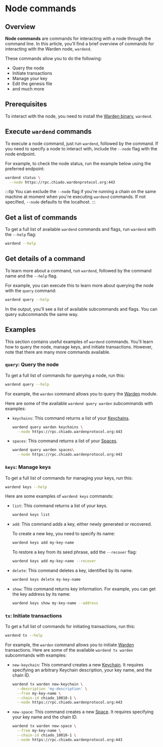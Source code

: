 ﻿---
sidebar_position: 9
---

# Node commands

## Overview

**Node commands** are commands for interacting with a node through the command line. In this article, you'll find a brief overview of commands for interacting with the Warden node, `wardend`.

These commands allow you to do the following:

- Query the node
- Initiate transactions
- Manage your key
- Edit the genesis file
- and much more

## Prerequisites

To interact with the node, you need to install the [Warden binary](https://github.com/warden-protocol/wardenprotocol/releases), `wardend`.

## Execute `wardend` commands

To execute a node command, just run `wardend`, followed by the command. If you need to specify a node to interact with, include the `--node` flag with the node endpoint.

For example, to check the node status, run the example below using the preferred endpoint:

```bash
wardend status \
  --node https://rpc.chiado.wardenprotocol.org:443
```

:::tip
You can exclude the `--node` flag if you're running a chain on the same machine at moment when you're executing `wardend` commands. If not specified, `--node` defaults to the localhost.
:::

## Get a list of commands

To get a full list of available `wardend` commands and flags, run `wardend` with the `--help` flag:

```bash
wardend --help
```

## Get details of a command

To learn more about a command, run `wardend`, followed by the command name and the `--help` flag.

For example, you can execute this to learn more about querying the node with the `query` command:

```bash
wardend query --help
```

In the output, you'll see a list of available subcommands and flags. You can query subcommands the same way.

## Examples

This section contains useful examples of `wardend` commands. You'll learn how to query the node, manage keys, and initiate transactions. However, note that there are many more commands available.

### `query`: Query the node

To get a full list of commands for querying a node, run this:

```bash
wardend query --help
```

For example, the `warden` command allows you to query the [Warden](/learn/warden-protocol-modules/x-warden) module.

Here are some of the available `wardend query warden` subcommands with examples:

- `keychains`: This command returns a list of your [Keychains](/learn/glossary#keychain).

   ```bash
   wardend query warden keychains \
     --node https://rpc.chiado.wardenprotocol.org:443
   ```

- `spaces`: This command returns a list of your [Spaces](/learn/glossary#space).
   
   ```bash
   wardend query warden spaces\
     --node https://rpc.chiado.wardenprotocol.org:443
   ```

### `keys`: Manage keys

To get a full list of commands for managing your keys, run this:

```bash
wardend keys --help
```

Here are some examples of `wardend keys` commands:

- `list`: This command returns a list of your keys.
   
   ```bash
   wardend keys list
   ```

- `add`: This command adds a key, either newly generated or recovered.

   To create a new key, you need to specify its name:
      
   ```bash
   wardend keys add my-key-name
   ```
   
   To restore a key from its seed phrase, add the `--recover` flag:

   ```bash
   wardend keys add my-key-name --recover
   ```

- `delete`: This command deletes a key, identified by its name.
      
   ```bash
   wardend keys delete my-key-name
   ```

- `show`: This command returns key information. For example, you can get the key address by its name:

   ```bash
   wardend keys show my-key-name --address
   ```

### `tx`: Initiate transactions

To get a full list of commands for initiating transactions, run this:

```bash
wardend tx --help
```

For example, the `warden` command allows you to initiate [Warden](/learn/warden-protocol-modules/x-warden) transactions. Here are some of the available `wardend tx warden` subcommands with examples:

- `new-keychain`: This command creates a new [Keychain](/learn/glossary#keychain). It requires specifying an arbitrary Keychain description, your key name, and the chain ID.
   
   ```bash
   wardend tx warden new-keychain \
     --description 'my-description' \
     --from my-key-name \
     --chain-id chiado_10010-1 \
     --node https://rpc.chiado.wardenprotocol.org:443
   ```

- `new-space`: This command creates a new [Space](/learn/glossary#space). It requires specifying your key name and the chain ID.
   
   ```bash
   wardend tx warden new-space \
     --from my-key-name \
     --chain-id chiado_10010-1 \
     --node https://rpc.chiado.wardenprotocol.org:443
   ```